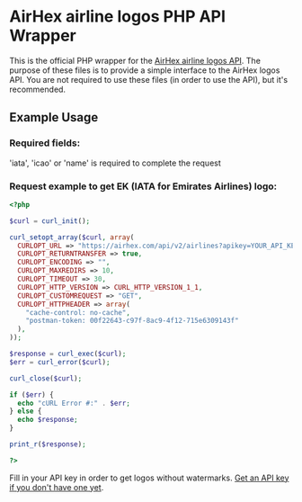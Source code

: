 # AirHex airline logos PHP API Wrapper
This is the official PHP wrapper for the [AirHex airline logos API](https://airhex.com/airlines/logos/). The purpose of these files is to provide a simple interface to the AirHex logos API. You are not required to use these files (in order to use the API), but it's recommended.

## Example Usage
### Required fields:
'iata', 'icao' or 'name' is required to complete the request
### Request example to get EK (IATA for Emirates Airlines) logo:
```php
<?php

$curl = curl_init();

curl_setopt_array($curl, array(
  CURLOPT_URL => "https://airhex.com/api/v2/airlines?apikey=YOUR_API_KEY&iata=EK",
  CURLOPT_RETURNTRANSFER => true,
  CURLOPT_ENCODING => "",
  CURLOPT_MAXREDIRS => 10,
  CURLOPT_TIMEOUT => 30,
  CURLOPT_HTTP_VERSION => CURL_HTTP_VERSION_1_1,
  CURLOPT_CUSTOMREQUEST => "GET",
  CURLOPT_HTTPHEADER => array(
    "cache-control: no-cache",
    "postman-token: 00f22643-c97f-8ac9-4f12-715e6309143f"
  ),
));

$response = curl_exec($curl);
$err = curl_error($curl);

curl_close($curl);

if ($err) {
  echo "cURL Error #:" . $err;
} else {
  echo $response;
}

print_r($response);

?>
```
Fill in your API key in order to get logos without watermarks. [Get an API key if you don't have one yet](https://airhex.com/getstarted/).
